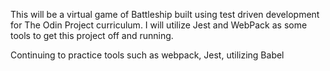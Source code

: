 This will be a virtual game of Battleship built using test driven development
for The Odin Project curriculum. I will utilize Jest and WebPack as some tools
to get this project off and running.

Continuing to practice tools such as webpack, Jest, utilizing Babel

